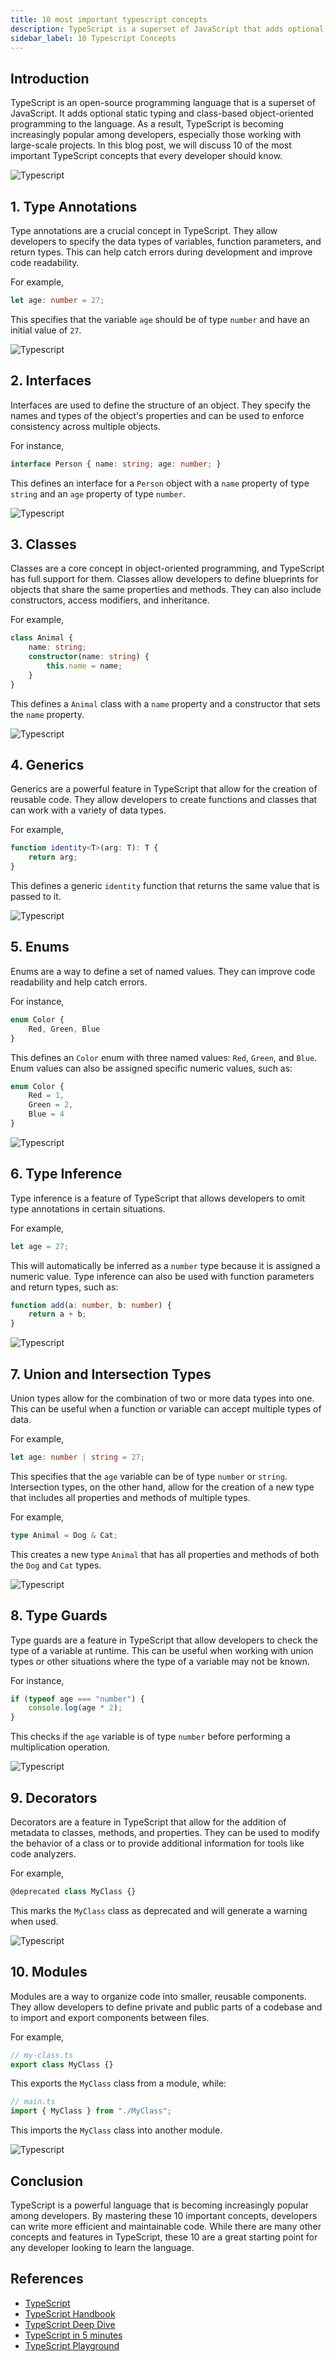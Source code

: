 ```yaml
---
title: 10 most important typescript concepts
description: TypeScript is a superset of JavaScript that adds optional static typing and class-based object-oriented programming. It's gaining popularity among developers, particularly for large-scale projects. This post covers 10 essential TypeScript concepts for developers to master.
sidebar_label: 10 Typescript Concepts
---
```


## Introduction

TypeScript is an open-source programming language that is a superset of JavaScript. It adds optional static typing and class-based object-oriented programming to the language. As a result, TypeScript is becoming increasingly popular among developers, especially those working with large-scale projects. In this blog post, we will discuss 10 of the most important TypeScript concepts that every developer should know.

![Typescript](../images/10-most-important-typescript-concepts/1-What-is-Typescript.png)

## 1. Type Annotations

Type annotations are a crucial concept in TypeScript. They allow developers to specify the data types of variables, function parameters, and return types. This can help catch errors during development and improve code readability. 

For example, 

```typescript
let age: number = 27; 
```

This specifies that the variable `age` should be of type `number` and have an initial value of `27`.

![Typescript](../images/10-most-important-typescript-concepts/2-Type-annotations.png)

## 2. Interfaces

Interfaces are used to define the structure of an object. They specify the names and types of the object's properties and can be used to enforce consistency across multiple objects. 

For instance, 
```typescript
interface Person { name: string; age: number; }
``` 
This defines an interface for a `Person` object with a `name` property of type `string` and an `age` property of type `number`.

![Typescript](../images/10-most-important-typescript-concepts/3-Interfaces.png)


## 3. Classes

Classes are a core concept in object-oriented programming, and TypeScript has full support for them. Classes allow developers to define blueprints for objects that share the same properties and methods. They can also include constructors, access modifiers, and inheritance. 

For example, 
```typescript
class Animal { 
    name: string; 
    constructor(name: string) { 
        this.name = name; 
    } 
}
``` 
This defines a `Animal` class with a `name` property and a constructor that sets the `name` property.

![Typescript](../images/10-most-important-typescript-concepts/4-Classes.png)

## 4. Generics

Generics are a powerful feature in TypeScript that allow for the creation of reusable code. They allow developers to create functions and classes that can work with a variety of data types. 

For example, 
```typescript 
function identity<T>(arg: T): T { 
    return arg; 
}
``` 

This defines a generic `identity` function that returns the same value that is passed to it.

![Typescript](../images/10-most-important-typescript-concepts/5-Generics.png)

## 5. Enums

Enums are a way to define a set of named values. They can improve code readability and help catch errors. 

For instance, 
```typescript
enum Color { 
    Red, Green, Blue 
}
``` 

This defines an `Color` enum with three named values: `Red`, `Green`, and `Blue`. Enum values can also be assigned specific numeric values, such as:
```typescript 
enum Color { 
    Red = 1, 
    Green = 2, 
    Blue = 4 
}
```

![Typescript](../images/10-most-important-typescript-concepts/6-Enums.png)


## 6. Type Inference

Type inference is a feature of TypeScript that allows developers to omit type annotations in certain situations. 

For example, 
```typescript
let age = 27;
```
This will automatically be inferred as a `number` type because it is assigned a numeric value. Type inference can also be used with function parameters and return types, such as: 

```typescript 
function add(a: number, b: number) { 
    return a + b; 
}
```

![Typescript](../images/10-most-important-typescript-concepts/7-Type-inference.png)

## 7. Union and Intersection Types

Union types allow for the combination of two or more data types into one. This can be useful when a function or variable can accept multiple types of data. 

For example, 
```typescript
let age: number | string = 27;
```

This specifies that the `age` variable can be of type `number` or `string`. Intersection types, on the other hand, allow for the creation of a new type that includes all properties and methods of multiple types. 

For example, 

```typescript 
type Animal = Dog & Cat;
``` 

This creates a new type `Animal` that has all properties and methods of both the `Dog` and `Cat` types.

![Typescript](../images/10-most-important-typescript-concepts/8-Union-and-Intersection-Types.png)

## 8. Type Guards

Type guards are a feature in TypeScript that allow developers to check the type of a variable at runtime. This can be useful when working with union types or other situations where the type of a variable may not be known. 

For instance, 

```typescript
if (typeof age === "number") { 
    console.log(age * 2); 
}
```
This checks if the `age` variable is of type `number` before performing a multiplication operation.

![Typescript](../images/10-most-important-typescript-concepts/9-Type-Guards.png)

## 9. Decorators

Decorators are a feature in TypeScript that allow for the addition of metadata to classes, methods, and properties. They can be used to modify the behavior of a class or to provide additional information for tools like code analyzers. 

For example, 
```typescript 
@deprecated class MyClass {}
```

This marks the `MyClass` class as deprecated and will generate a warning when used.

![Typescript](../images/10-most-important-typescript-concepts/10-Decorators.png)

## 10. Modules

Modules are a way to organize code into smaller, reusable components. They allow developers to define private and public parts of a codebase and to import and export components between files. 

For example, 

```typescript
// my-class.ts
export class MyClass {}
```

This exports the `MyClass` class from a module, while: 

```typescript 
// main.ts
import { MyClass } from "./MyClass";
``` 

This imports the `MyClass` class into another module.

![Typescript](../images/10-most-important-typescript-concepts/11-Modules.png)

## Conclusion

TypeScript is a powerful language that is becoming increasingly popular among developers. By mastering these 10 important concepts, developers can write more efficient and maintainable code. While there are many other concepts and features in TypeScript, these 10 are a great starting point for any developer looking to learn the language.

## References

- [TypeScript](https://www.typescriptlang.org/)
- [TypeScript Handbook](https://www.typescriptlang.org/docs/handbook/intro.html)
- [TypeScript Deep Dive](https://basarat.gitbook.io/typescript/)
- [TypeScript in 5 minutes](https://www.typescriptlang.org/docs/handbook/typescript-in-5-minutes.html)
- [TypeScript Playground](https://www.typescriptlang.org/play)